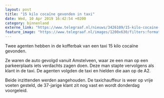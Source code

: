 ```yaml
---
layout: post
title: "15 kilo cocaïne gevonden in taxi"
date: Wed, 10 Apr 2019 16:42:54 +0200
category: binnenland
externe_link: "https://www.telegraaf.nl/nieuws/3426109/15-kilo-cocaine-gevonden-in-taxi"
feature_image: "https://www.telegraaf.nl/images/1200x630/filters:format(jpeg):quality(80)/cdn-kiosk-api.telegraaf.nl/f19306d0-5b9e-11e9-b673-0255c322e81b.jpg"
---
```


<p class="intro">Twee agenten hebben in de kofferbak van een taxi 15 kilo cocaïne gevonden.</p> <p>Ze waren de auto gevolgd vanuit Amstelveen, waar ze een man op een parkeerplaats iets verdachts zagen doen. Deze man stapte vervolgens als klant in de taxi. De agenten volgden de taxi en hielden die aan op de A2.</p><p>Beide inzittenden werden aangehouden. De taxichauffeur is weer op vrije voeten gesteld, de 37-jarige klant zit nog vast en wordt donderdag voorgeleid.</p>
